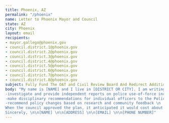 ```yaml
---
title: Phoenix, AZ
permalink: "/phoenix"
name: Letter to Phoenix Mayor and Council 
state: AZ
city: Phoenix
layout: email
recipients:
- mayor.gallego@phoenix.gov
- council.district.1@phoenix.gov
- council.district.2@phoenix.gov
- council.district.3@phoenix.gov
- council.district.4@phoenix.gov
- council.district.5@phoenix.gov
- council.district.6@phoenix.gov
- council.district.7@phoenix.gov
- council.district.8@phoenix.gov
subject: Fully Fund The OAT and Civil Review Board And Redirect Additional PHX PD Funds
body: "My name is [NAME] and I live in [DISTRICT OR CITY]. I am writing to you as a constituent who is disturbed by the injustices and brutality carried out by police forces across the country, and particularly in the Phoenix PD. In February, the council approved a community review board and Office of Accountability and Transparency. They were given the power to: \n
-investigate and provide independent reports on police use-of-force incidents and citizen complaints \n
-make disciplinary recommendations for individual officers to the Police chief \n
-recommend policy changes based on research and community feedback \n
When the council approved the plan, it anticipated it would cost about $3 million, but in Wednesday’s 2020-21 budget decision it only received $400,000. In 2019, The Phoenix PD received $721 million from the City of Phoenix. The current City Manager recommendation is $741 million, a $20 million increase, yet they can’t provide $3 million to OAT. Ending police brutality should be a budget priority. Justice should be a budget priority. Without oversight, there will be no consequences. I demand that you, as a representative of the Phoenix constituents, fully fund the $3 million for the OAT, and redirect the additional $20 million for the Phoenix PD to social services and cultural programs, which are backbones of any healthy community. Thank you. \n
Sincerely, \n\n[NAME] \n\n[ADDRESS] \n\n[EMAIL] \n\n[PHONE NUMBER]"
---
```

